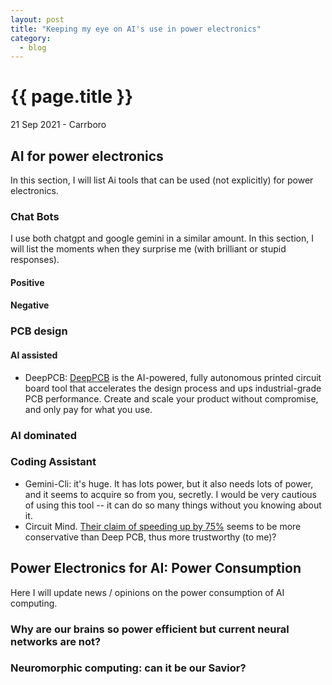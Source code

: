 ```yaml
---
layout: post
title: "Keeping my eye on AI's use in power electronics"
category: 
  - blog
---
```


{{ page.title }}
================

<p class="meta">21 Sep 2021 - Carrboro</p>

## AI for power electronics
In this section, I will list Ai tools that can be used (not explicitly) for power electronics. 

### Chat Bots
I use both chatgpt and google gemini in a similar amount. In this section, I will list the moments when they surprise me (with brilliant or stupid responses).

#### Positive

#### Negative

###  PCB design

#### AI assisted
- DeepPCB: [DeepPCB](https://deeppcb.ai/) is the AI-powered, fully autonomous printed circuit board tool that accelerates the design process and ups industrial-grade PCB performance. Create and scale your product without compromise, and only pay for what you use.

### AI dominated


### Coding Assistant
- Gemini-Cli: it's huge. It has lots power, but it also needs lots of power, and it seems to acquire so from you, secretly. I would be very cautious of using this tool -- it can do so many things without you knowing about it.
- Circuit Mind. [Their claim of speeding up by 75%](https://www.circuitmind.io/) seems to be more conservative than Deep PCB, thus more trustworthy (to me)?


## Power Electronics for AI: Power Consumption
Here I will update news / opinions on the power consumption of AI computing.

### Why are our brains so power efficient but current neural networks are not? 

### Neuromorphic computing: can it be our Savior?
